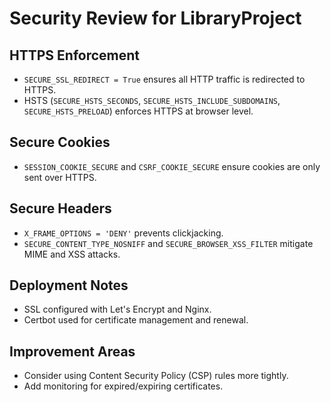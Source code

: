 # Security Review for LibraryProject

## HTTPS Enforcement
- `SECURE_SSL_REDIRECT = True` ensures all HTTP traffic is redirected to HTTPS.
- HSTS (`SECURE_HSTS_SECONDS`, `SECURE_HSTS_INCLUDE_SUBDOMAINS`, `SECURE_HSTS_PRELOAD`) enforces HTTPS at browser level.

## Secure Cookies
- `SESSION_COOKIE_SECURE` and `CSRF_COOKIE_SECURE` ensure cookies are only sent over HTTPS.

## Secure Headers
- `X_FRAME_OPTIONS = 'DENY'` prevents clickjacking.
- `SECURE_CONTENT_TYPE_NOSNIFF` and `SECURE_BROWSER_XSS_FILTER` mitigate MIME and XSS attacks.

## Deployment Notes
- SSL configured with Let's Encrypt and Nginx.
- Certbot used for certificate management and renewal.

## Improvement Areas
- Consider using Content Security Policy (CSP) rules more tightly.
- Add monitoring for expired/expiring certificates.
